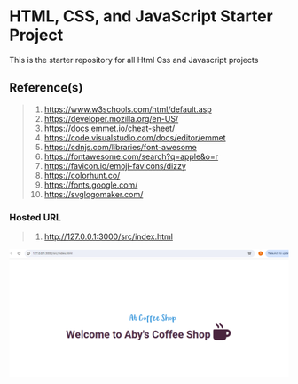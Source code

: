 # HTML, CSS, and JavaScript Starter Project

This is the starter repository for all Html Css and Javascript projects

## Reference(s)

> 1. https://www.w3schools.com/html/default.asp
> 2. https://developer.mozilla.org/en-US/
> 3. https://docs.emmet.io/cheat-sheet/
> 4. https://code.visualstudio.com/docs/editor/emmet
> 5. https://cdnjs.com/libraries/font-awesome
> 6. https://fontawesome.com/search?q=apple&o=r
> 7. https://favicon.io/emoji-favicons/dizzy
> 8. https://colorhunt.co/
> 9. https://fonts.google.com/
> 10. https://svglogomaker.com/

### Hosted URL

> 1. http://127.0.0.1:3000/src/index.html

![First look](documentation/images/FirstLook.PNG)
